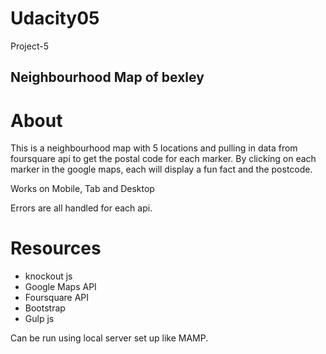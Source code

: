 # Udacity05
Project-5

## Neighbourhood Map of bexley

# About

This is a neighbourhood map with 5 locations and pulling in data from foursquare api to get the postal code for each marker. 
By clicking on each marker in the google maps, each will display a fun fact and the postcode.

Works on Mobile, Tab and Desktop

Errors are all handled for each api.

# Resources

- knockout js
- Google Maps API
- Foursquare API 
- Bootstrap
- Gulp js

Can be run using local server set up like MAMP.
